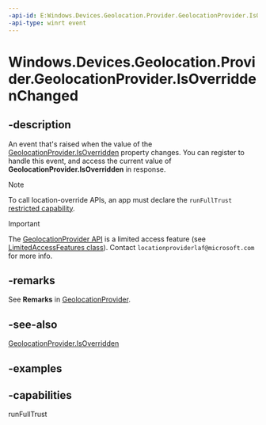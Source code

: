 ```yaml
---
-api-id: E:Windows.Devices.Geolocation.Provider.GeolocationProvider.IsOverriddenChanged
-api-type: winrt event
---
```


# Windows.Devices.Geolocation.Provider.GeolocationProvider.IsOverriddenChanged

<!--
public event System.EventHandler<object> IsOverriddenChanged;
-->

## -description

An event that's raised when the value of the [GeolocationProvider.IsOverridden](geolocationprovider_isoverridden.md) property changes. You can register to handle this event, and access the current value of **GeolocationProvider.IsOverridden** in response.

> [!NOTE]
> To call location-override APIs, an app must declare the `runFullTrust` [restricted capability](/windows/uwp/packaging/app-capability-declarations#custom-capabilities).

> [!IMPORTANT]
> The [GeolocationProvider API](windows_devices_geolocation_provider.md) is a limited access feature (see [LimitedAccessFeatures class](/uwp/api/windows.applicationmodel.limitedaccessfeatures)). Contact `locationproviderlaf@microsoft.com` for more info.

## -remarks

See **Remarks** in [GeolocationProvider](geolocationprovider.md).

## -see-also
[GeolocationProvider.IsOverridden](geolocationprovider_isoverridden.md)

## -examples

## -capabilities
runFullTrust
